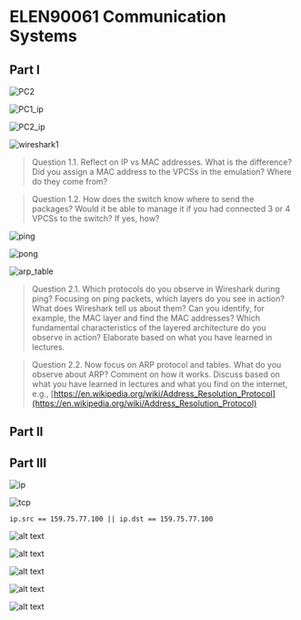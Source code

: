 # ELEN90061 Communication Systems

## Part I

![PC2](image.png)

![PC1_ip](image-2.png)

![PC2_ip](image-3.png)

![wireshark1](image-1.png)

> Question 1.1. Reflect on IP vs MAC addresses. What is the difference? Did you assign a MAC address to the VPCSs in the emulation? Where do they come from?



> Question 1.2. How does the switch know where to send the packages? Would it be able to manage it if you had connected 3 or 4 VPCSs to the switch? If yes, how?



![ping](image-4.png)

![pong](image-5.png)

![arp_table](image-6.png)

> Question 2.1. Which protocols do you observe in Wireshark during ping? Focusing on ping packets, which layers do you see in action? What does Wireshark tell us about them? Can you identify, for example, the MAC layer and find the MAC addresses? Which fundamental characteristics of the layered architecture do you observe in action? Elaborate based on what you have learned in lectures.



> Question 2.2. Now focus on ARP protocol and tables. What do you observe about ARP? Comment on how it works. Discuss based on what you have learned in lectures and what you find on the internet, e.g., [https://en.wikipedia.org/wiki/Address_Resolution_Protocol](https://en.wikipedia.org/wiki/Address_Resolution_Protocol)




## Part II



## Part III

![ip](image-7.png)

![tcp](image-8.png)

`ip.src == 159.75.77.100 || ip.dst == 159.75.77.100`

![alt text](image-9.png)

![alt text](image-10.png)

![alt text](image-11.png)

![alt text](image-12.png)

![alt text](image-13.png)
